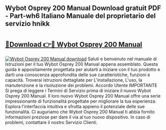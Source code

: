 ## Wybot Osprey 200 Manual Download gratuit PDF - Part-wh6 Italiano Manuale del proprietario del servizio hnikk

# <h2><a href="http://dfgmymx.blite.top/?on=Wybot+Osprey+200+Manual">🔗Download 👉🔴 Wybot Osprey 200 Manual</a></h2>

[![Wybot Osprey 200 Manual download](https://i.imgur.com/lujVjoI.png)](http://dfgmymx.blite.top/?on=Wybot+Osprey+200+Manual)
Saluti e benvenuto nel manuale di Istruzioni per il tuo Wybot Osprey 200 Manual appena assemblato. Questa guida è appositamente progettata per aiutarti a iniziare con il tuo prodotto e darti una conoscenza approfondita delle sue caratteristiche, funzioni e capacità. Troverai istruzioni dettagliate per L'installazione, L'uso, la manutenzione e la risoluzione dei problemi. Accordo Utente IMPORTANTE Si prega di leggere i Termini di Servizio prima di iniziare il nuovo Wybot Osprey 200 Manual. Il loro nuovo Wybot Osprey 200 Manual offre una serie impressionante di funzionalità progettate per migliorare la tua esperienza. Esplora l'interfaccia intuitiva e sfrutta appieno il potenziale delle sue funzionalità. Ci auguriamo che Wybot Osprey 200 Manual ti abbia fornito informazioni preziose per dare il via al tuo nuovo dispositivo. In caso di problemi, contattare il nostro Servizio Clienti.
